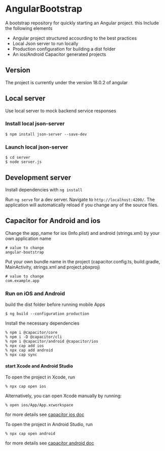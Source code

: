 # AngularBootstrap

A bootstrap repository for quickly starting an Angular project. this Include the following elements

- Angular project structured accourding to the best practices
- Local Json server to run locally
- Production configuration for building a dist folder
- An ios/Android Capacitor generated projects

## Version

The project is currently under the version 18.0.2 of angular

## Local server

Use local server to mock backend service responses

### Install local json-server

```
$ npm install json-server --save-dev
```

### Launch local json-server

```
$ cd server
$ node server.js
```

## Development server

Install dependencies with `ng install`

Run `ng serve` for a dev server. Navigate to `http://localhost:4200/`. The application will automatically reload if you change any of the source files.

## Capacitor for Android and ios

Change the app_name for ios (Info.plist) and android (strings.xml) by your own application name

```
# value to change
angular-bootstrap
```

Put your own bundle name in the project (capacitor.config.ts, build.gradle, MainActivity, strings.xml and project.pbxproj)

```
# value to change
com.example.app
```

### Run on iOS and Android

build the dist folder before running mobile Apps

```
$ ng build --configuration production
```

Install the necessary dependencies

```
% npm i @capacitor/core
% npm i -D @capacitor/cli
% npm i @capacitor/android @capacitor/ios
% npx cap add ios
% npx cap add android
% npx cap sync
```

#### start Xcode and Android Studio

To open the project in Xcode, run

```
% npx cap open ios
```

Alternatively, you can open Xcode manually by running:

```
% open ios/App/App.xcworkspace
```

for more details see [capacitor ios doc](https://capacitorjs.com/docs/ios)

To open the project in Android Studio, run

```
% npx cap open android
```

for more details see [capacitor android doc](https://capacitorjs.com/docs/android)
